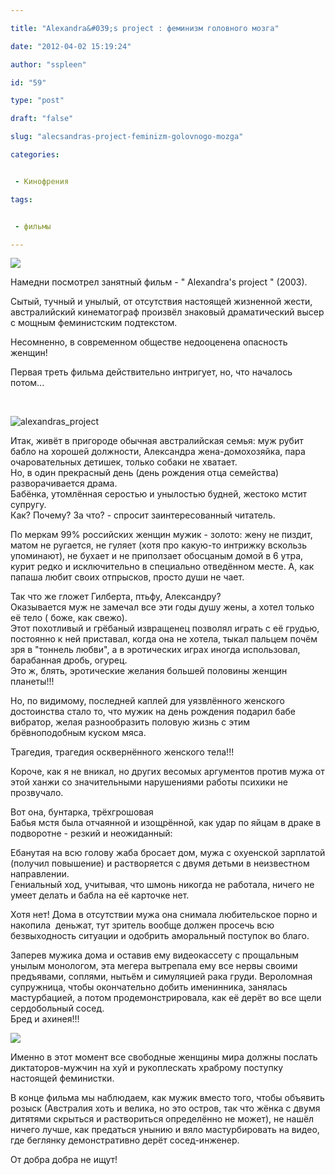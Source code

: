 ```yaml
---

title: "Alexandra&#039;s project : феминизм головного мозга"

date: "2012-04-02 15:19:24"

author: "sspleen"

id: "59"

type: "post"

draft: "false"

slug: "alecsandras-project-feminizm-golovnogo-mozga"

categories:


 - Кинофрения

tags:


 - фильмы

---
```

[![](/uploads/2012/04/1312960888_4f424d38-9e25-451e-9259-3407e862d282.jpg)](/2012/04/alecsandras-project-feminizm-golovnogo-mozga/1312960888_4f424d38-9e25-451e-9259-3407e862d282/)  
  
Намедни посмотрел занятный фильм - " Alexandra's project " (2003).  
  
Сытый, тучный и унылый, от отсутствия настоящей жизненной жести, австралийский кинематограф произвёл знаковый драматический высер с мощным феминистским подтекстом.  
  
Несомненно, в современном обществе недооценена опасность женщин!  
  
  
  
Первая треть фильма действительно интригует, но, что началось потом...  
  
   
  
![](/uploads/2012/04/alexandras_project1.jpg "alexandras_project")  
  
Итак, живёт в пригороде обычная австралийская семья: муж рубит бабло на хорошей должности, Александра жена-домохозяйка, пара очаровательных детишек, только собаки не хватает.  
Но, в один прекрасный день (день рождения отца семейства) разворачивается драма.  
Бабёнка, утомлённая серостью и унылостью будней, жестоко мстит супругу.  
Как? Почему? За что? - спросит заинтересованный читатель.  
  
По меркам 99% российских женщин мужик - золото: жену не пиздит, матом не ругается, не гуляет (хотя про какую-то интрижку вскользь упоминают), не бухает и не приползает обосцаным домой в 6 утра, курит редко и исключительно в специально отведённом месте. А, как папаша любит своих отпрысков, просто души не чает.  
  
Так что же гложет Гилберта, птьфу, Александру?  
Оказывается муж не замечал все эти годы душу жены, а хотел только её тело ( боже, как свежо).  
Этот похотливый и грёбаный извращенец позволял играть с её грудью, постоянно к ней приставал, когда она не хотела, тыкал пальцем почём зря в "тоннель любви", а в эротических играх иногда использовал, барабанная дробь, огурец.  
Это ж, блять, эротические желания большей половины женщин планеты!!!  
  
Но, по видимому, последней каплей для уязвлённого женского достоинства стало то, что мужик на день рождения подарил бабе вибратор, желая разнообразить половую жизнь с этим брёвноподобным куском мяса.  
  
Трагедия, трагедия осквернённого женского тела!!!  
  
Короче, как я не вникал, но других весомых аргументов против мужа от этой ханжи со значительными нарушениями работы психики не прозвучало.  
  
Вот она, бунтарка, трёхгрошовая  
Бабья мстя была отчаянной и изощрённой, как удар по яйцам в драке в подворотне - резкий и неожиданный:  
  
Ебанутая на всю голову жаба бросает дом, мужа с охуенской зарплатой (получил повышение) и растворяется с двумя детьми в неизвестном направлении.  
Гениальный ход, учитывая, что шмонь никогда не работала, ничего не умеет делать и бабла на её карточке нет.  
  
Хотя нет! Дома в отсутствии мужа она снимала любительское порно и накопила  деньжат, тут зритель вообще должен просечь всю безвыходность ситуации и одобрить аморальный поступок во благо.  
  
Заперев мужика дома и оставив ему видеокассету с прощальным унылым монологом, эта мегера вытрепала ему все нервы своими предъявами, соплями, нытьём и симуляцией рака груди. Вероломная супружница, чтобы окончательно добить именинника, занялась мастурбацией, а потом продемонстрировала, как её дерёт во все щели сердобольный сосед.  
Бред и ахинея!!!  
  
[![](/uploads/2012/04/alexandras-project.jpg)](/2012/04/alecsandras-project-feminizm-golovnogo-mozga/alexandras-project/)  
  
Именно в этот момент все свободные женщины мира должны послать диктаторов-мужчин на хуй и рукоплескать храброму поступку настоящей феминистки.  
  
В конце фильма мы наблюдаем, как мужик вместо того, чтобы объявить розыск (Австралия хоть и велика, но это остров, так что жёнка с двумя дитятями скрыться и раствориться определённо не может), не нашёл ничего лучше, как предаться унынию и вяло мастурбировать на видео, где беглянку демонстративно дерёт сосед-инженер.  
  
От добра добра не ищут!